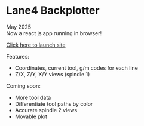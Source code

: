 # Lane4 Backplotter
May 2025  
Now a react js app running in browser!  

[Click here to launch site](https://loganrileymccarthy.github.io/backplot)  

Features:
+ Coordinates, current tool, g/m codes for each line
+ Z/X, Z/Y, X/Y views (spindle 1)

Coming soon:
+ More tool data
+ Differentiate tool paths by color
+ Accurate spindle 2 views
+ Movable plot
